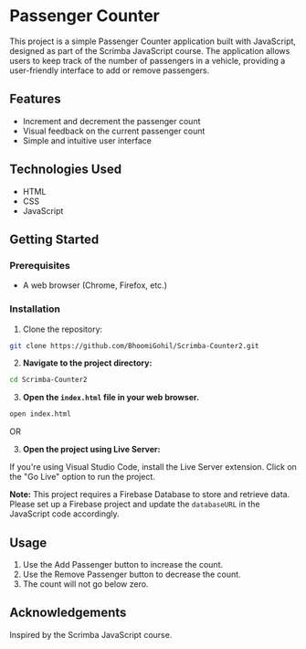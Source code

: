 # Passenger Counter

This project is a simple Passenger Counter application built with JavaScript, designed as part of the Scrimba JavaScript course. The application allows users to keep track of the number of passengers in a vehicle, providing a user-friendly interface to add or remove passengers.

## Features

- Increment and decrement the passenger count
- Visual feedback on the current passenger count
- Simple and intuitive user interface

## Technologies Used

- HTML
- CSS
- JavaScript

## Getting Started

### Prerequisites

- A web browser (Chrome, Firefox, etc.)

### Installation

1. Clone the repository:

```bash
git clone https://github.com/BhoomiGohil/Scrimba-Counter2.git
```

2. **Navigate to the project directory:**

```bash
cd Scrimba-Counter2
```

3. **Open the `index.html` file in your web browser.**

```bash
open index.html
```

OR

3. **Open the project using Live Server:**

If you're using Visual Studio Code, install the Live Server extension.
Click on the "Go Live" option to run the project.

**Note:** This project requires a Firebase Database to store and retrieve data. Please set up a Firebase project and update the `databaseURL` in the JavaScript code accordingly.

## Usage

1. Use the Add Passenger button to increase the count.
2. Use the Remove Passenger button to decrease the count.
3. The count will not go below zero.

## Acknowledgements

Inspired by the Scrimba JavaScript course.
